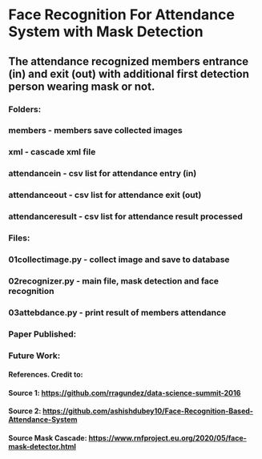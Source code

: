 # Face Recognition For Attendance System with Mask Detection
## The attendance recognized members entrance (in) and exit (out) with additional first detection person wearing mask or not.


### Folders:
### members - members save collected images
### xml - cascade xml file
### attendancein - csv list for attendance entry (in)
### attendanceout - csv list for attendance exit (out)
### attendanceresult - csv list for attendance result processed

### Files:
### 01collectimage.py - collect image and save to database
### 02recognizer.py - main file, mask detection and face recognition
### 03attebdance.py - print result of members attendance


### Paper Published:


### Future Work:


#### References. Credit to: 
#### Source 1: https://github.com/rragundez/data-science-summit-2016
#### Source 2: https://github.com/ashishdubey10/Face-Recognition-Based-Attendance-System
#### Source Mask Cascade: https://www.rnfproject.eu.org/2020/05/face-mask-detector.html


 

